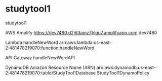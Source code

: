 # studytool1
studytool1

AWS Amplify
	https://dev7480.d2j63amz7hlqu7.amplifyapp.com	dev7480

Lambda
	handleNewWord
	arn:aws:lambda:us-east-2:481478219070:function:handleNewWord

API Gateway
	handleNewWordAPI

DynamoDB Amazon Resource Name (ARN)
	arn:aws:dynamodb:us-east-2:481478219070:table/StudyTool1Database
	StudyTool1DynamoPolicy
